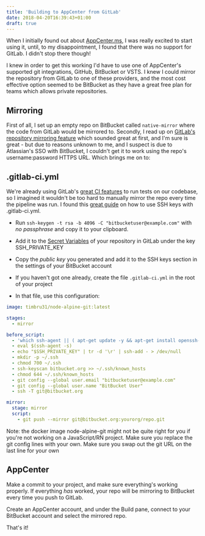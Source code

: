 ```yaml
---
title: 'Building to AppCenter from GitLab'
date: 2018-04-20T16:39:43+01:00
draft: true
---
```


When I initially found out about [AppCenter.ms](https://appcenter.ms/), I was really excited to start using it, until, to my disappointment, I found that there was no support for GitLab. I didn't stop there though!

I knew in order to get this working I'd have to use one of AppCenter's supported git integrations, GitHub, BitBucket or VSTS. I knew I could mirror the repository from GitLab to one of these providers, and the most cost effective option seemed to be BitBucket as they have a great free plan for teams which allows private repositories.

## Mirroring

First of all, I set up an empty repo on BitBucket called `native-mirror` where the code from GitLab would be mirrored to. Secondly, I read up on [GitLab's repository mirroring feature](https://docs.gitlab.com/ee/workflow/repository_mirroring.html) which sounded great at first, and I'm sure is great - but due to reasons unknown to me, and I suspect is due to Atlassian's SSO with BitBucket, I couldn't get it to work using the repo's username:password HTTPS URL. Which brings me on to:

## .gitlab-ci.yml

We're already using GitLab's [great CI features](https://about.gitlab.com/features/gitlab-ci-cd/) to run tests on our codebase, so I imagined it wouldn't be too hard to manually mirror the repo every time the pipeline was run. I found this [great guide](https://docs.gitlab.com/ee/ci/ssh_keys/) on how to use SSH keys with .gitlab-ci.yml.

- Run `ssh-keygen -t rsa -b 4096 -C "bitbucketuser@example.com"` with _no passphrase_ and copy it to your clipboard.

- Add it to the [Secret Variables](https://docs.gitlab.com/ee/ci/variables/#secret-variables) of your repository in GitLab under the key SSH_PRIVATE_KEY

- Copy the _public key_ you generated and add it to the SSH keys section in the settings of your BitBucket account

- If you haven't got one already, create the file `.gitlab-ci.yml` in the root of your project

- In that file, use this configuration:

```yaml
image: timbru31/node-alpine-git:latest

stages:
  - mirror

before_script:
  - 'which ssh-agent || ( apt-get update -y && apt-get install openssh-client git -y )'
  - eval $(ssh-agent -s)
  - echo "$SSH_PRIVATE_KEY" | tr -d '\r' | ssh-add - > /dev/null
  - mkdir -p ~/.ssh
  - chmod 700 ~/.ssh
  - ssh-keyscan bitbucket.org >> ~/.ssh/known_hosts
  - chmod 644 ~/.ssh/known_hosts
  - git config --global user.email "bitbucketuser@example.com"
  - git config --global user.name "BitBucket User"
  - ssh -T git@bitbucket.org

mirror:
  stage: mirror
  script:
    - git push --mirror git@bitbucket.org:yourorg/repo.git
```

Note: the docker image node-alpine-git might not be quite right for you if you're not working on a JavaScript/RN project. Make sure you replace the git config lines with your own. Make sure you swap out the git URL on the last line for your own

## AppCenter

Make a commit to your project, and make sure everything's working properly. If everything _has_ worked, your repo will be mirroring to BitBucket every time you push to GitLab.

Create an AppCenter account, and under the Build pane, connect to your BitBucket account and select the mirrored repo.

That's it!
